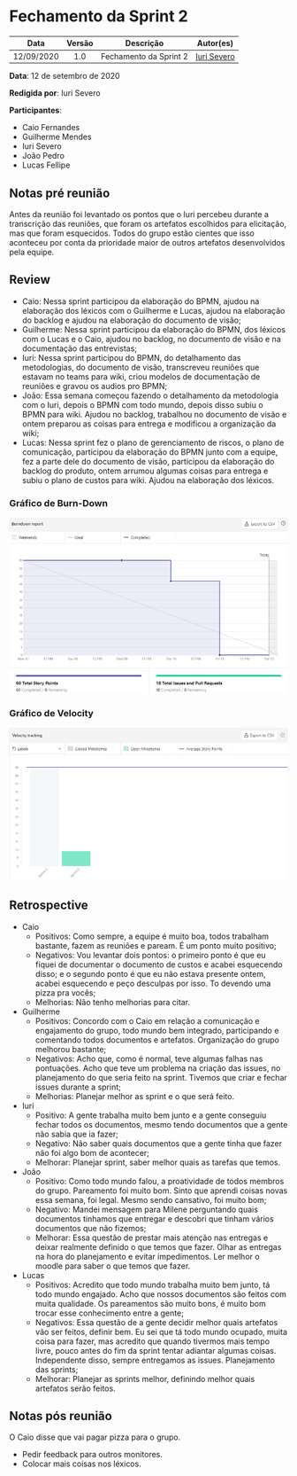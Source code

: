 # Fechamento da Sprint 2

|    Data    | Versão |         Descrição         |           Autor(es)           |
| :--------: | :----: | :-----------------------: | :---------------------------: |
| 12/09/2020 |  1.0   | Fechamento da Sprint 2 | [Iuri Severo](https://github.com/iurisevero) |

**Data**: 12 de setembro de 2020

**Redigida por**: Iuri Severo

**Participantes**:
* Caio Fernandes
* Guilherme Mendes
* Iuri Severo
* João Pedro
* Lucas Fellipe

## Notas pré reunião

Antes da reunião foi levantado os pontos que o Iuri percebeu durante a transcrição das reuniões, que foram os artefatos escolhidos para elicitação, mas que foram esquecidos. Todos do grupo estão cientes que isso aconteceu por conta da prioridade maior de outros artefatos desenvolvidos pela equipe.

## Review

* Caio: Nessa sprint participou da elaboração do BPMN, ajudou na elaboração dos léxicos com o Guilherme e Lucas, ajudou na elaboração do backlog e ajudou na elaboração do documento de visão;
* Guilherme: Nessa sprint participou da elaboração do BPMN, dos léxicos com o Lucas e o Caio, ajudou no backlog, no documento de visão e na documentação das entrevistas;
* Iuri: Nessa sprint participou do BPMN, do detalhamento das metodologias, do documento de visão, transcreveu reuniões que estavam no teams para wiki, criou modelos de documentação de reuniões e gravou os audios pro BPMN;
* João: Essa semana começou fazendo o detalhamento da metodologia com o Iuri, depois o BPMN com todo mundo, depois disso subiu o BPMN para wiki. Ajudou no backlog, trabalhou no documento de visão e ontem preparou as coisas para entrega e modificou a organização da wiki;
* Lucas: Nessa sprint fez o plano de gerenciamento de riscos, o plano de comunicação, participou da elaboração do BPMN junto com a equipe, fez a parte dele do documento de visão, participou da elaboração do backlog do produto, ontem arrumou algumas coisas para entrega e subiu o plano de custos para wiki. Ajudou na elaboração dos léxicos.

### Gráfico de Burn-Down

<img src="docs/Assets/Img/Sprints/BurnDownSprint2.png" alt="Burn-Down">

### Gráfico de Velocity

<img src="docs/Assets/Img/Sprints/VelocitySprint2.png" alt="Velocity">

## Retrospective

* Caio
    * Positivos: Como sempre, a equipe é muito boa, todos trabalham bastante, fazem as reuniões e paream. É um ponto muito positivo;
    * Negativos: Vou levantar dois pontos: o primeiro ponto é que eu fiquei de documentar o documento de custos e acabei esquecendo disso; e o segundo ponto é que eu não estava presente ontem, acabei esquecendo e peço desculpas por isso. To devendo uma pizza pra vocês;
    * Melhorias: Não tenho melhorias para citar.
* Guilherme
    * Positivos: Concordo com o Caio em relação a comunicação e engajamento do grupo, todo mundo bem integrado, participando e comentando todos documentos e artefatos. Organização do grupo melhorou bastante;
    * Negativos: Acho que, como é normal, teve algumas falhas nas pontuações. Acho que teve um problema na criação das issues, no planejamento do que seria feito na sprint. Tivemos que criar e fechar issues durante a sprint;
    * Melhorias: Planejar melhor as sprint e o que será feito.
* Iuri
    * Positivo: A gente trabalha muito bem junto e a gente conseguiu fechar todos os documentos, mesmo tendo documentos que a gente não sabia que ia fazer;
    * Negativo: Não saber quais documentos que a gente tinha que fazer não foi algo bom de acontecer;
    * Melhorar:  Planejar sprint, saber melhor quais as tarefas que temos.
* João
    * Positivo: Como todo mundo falou, a proatividade de todos membros do grupo. Pareamento foi muito bom. Sinto que aprendi coisas novas essa semana, foi legal. Mesmo sendo cansativo, foi muito bom;
    * Negativo: Mandei mensagem para Milene perguntando quais documentos tinhamos que entregar e descobri que tinham vários documentos que não fizemos;
    * Melhorar: Essa questão de prestar mais atenção nas entregas e deixar realmente definido o que temos que fazer. Olhar as entregas na hora do planejamento e evitar impedimentos. Ler melhor o moodle para saber o que temos que fazer.
* Lucas
    * Positivos: Acredito que todo mundo trabalha muito bem junto, tá todo mundo engajado. Acho que nossos documentos são feitos com muita qualidade. Os pareamentos são muito bons, é muito bom trocar esse conhecimento entre a gente;
    * Negativos: Essa questão de a gente decidir melhor quais artefatos vão ser feitos, definir bem. Eu sei que tá todo mundo ocupado, muita coisa para fazer, mas acredito que quando tivermos mais tempo livre, pouco antes do fim da sprint tentar adiantar algumas coisas. Independente disso, sempre entregamos as issues. Planejamento das sprints;
    * Melhorar: Planejar as sprints melhor, definindo melhor quais artefatos serão feitos.

## Notas pós reunião

O Caio disse que vai pagar pizza para o grupo.
* Pedir feedback para outros monitores.
* Colocar mais coisas nos léxicos.
